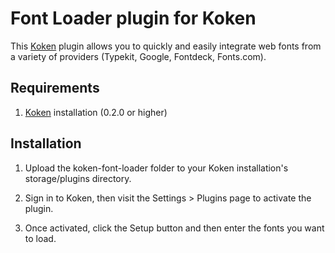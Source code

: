 Font Loader plugin for Koken
=================================

This [Koken](http://koken.me) plugin allows you to quickly and easily integrate web fonts from a variety of providers (Typekit, Google, Fontdeck, Fonts.com).

Requirements
------------

1. [Koken](http://koken.me) installation (0.2.0 or higher)

Installation
------------

1. Upload the koken-font-loader folder to your Koken installation's storage/plugins directory.

2. Sign in to Koken, then visit the Settings > Plugins page to activate the plugin.

3. Once activated, click the Setup button and then enter the fonts you want to load.